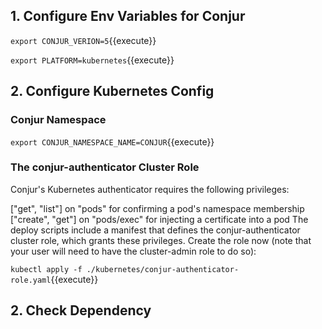 

## 1. Configure Env Variables for Conjur
`export CONJUR_VERION=5`{{execute}}

`export PLATFORM=kubernetes`{{execute}}

## 2. Configure Kubernetes Config

### Conjur Namespace
`export CONJUR_NAMESPACE_NAME=CONJUR`{{execute}}

### The conjur-authenticator Cluster Role

Conjur's Kubernetes authenticator requires the following privileges:

["get", "list"] on "pods" for confirming a pod's namespace membership
["create", "get"] on "pods/exec" for injecting a certificate into a pod
The deploy scripts include a manifest that defines the conjur-authenticator cluster role, which grants these privileges. Create the role now (note that your user will need to have the cluster-admin role to do so):

`kubectl apply -f ./kubernetes/conjur-authenticator-role.yaml`{{execute}}


## 2. Check Dependency
